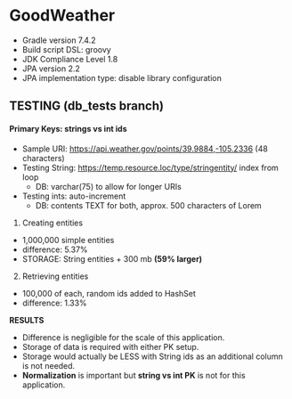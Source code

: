 # GoodWeather

- Gradle version 7.4.2
- Build script DSL: groovy
- JDK Compliance Level 1.8
- JPA version 2.2
- JPA implementation type: disable library configuration

## TESTING (db_tests branch)

#### Primary Keys: strings vs int ids

- Sample URI: https://api.weather.gov/points/39.9884,-105.2336 (48 characters)
- Testing String: https://temp.resource.loc/type/stringentity/ index from loop
    - DB: varchar(75) to allow for longer URIs
- Testing ints: auto-increment
    - DB: contents TEXT for both, approx. 500 characters of Lorem

1. Creating entities
- 1,000,000 simple entities
- difference: 5.37%
- STORAGE: String entities + 300 mb **(59% larger)**

2. Retrieving entities
- 100,000 of each, random ids added to HashSet
- difference: 1.33%

**RESULTS**
- Difference is negligible for the scale of this application.
- Storage of data is required with either PK setup.
- Storage would actually be LESS with String ids as an additional column is not needed.
- **Normalization** is important but **string vs int PK** is not for this application.
